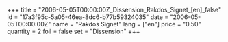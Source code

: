 +++
title = "2006-05-05T00:00:00Z_Dissension_Rakdos_Signet_[en]_false"
id = "17a3f95c-5a05-46ea-8dc6-b77b59324035"
date = "2006-05-05T00:00:00Z"
name = "Rakdos Signet"
lang = ["en"]
price = "0.50"
quantity = 2
foil = false
set = "Dissension"
+++
